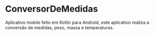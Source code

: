 # ConversorDeMedidas
Aplicativo mobile feito em Kotlin para Android, este aplicativo realiza a conversão de medidas, peso, massa e temperaturas.
